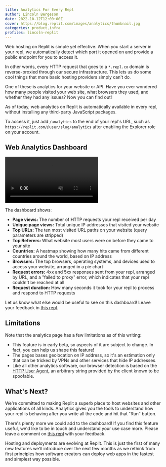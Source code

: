 ```yaml
---
title: Analytics For Every Repl
author: Lincoln Bergeson
date: 2022-10-12T12:00:00Z
cover: https://blog.replit.com/images/analytics/thumbnail.jpg
categories: product,infra
profiles: lincoln-replit
---
```


Web hosting on Replit is simple yet effective. When you start a server in your repl, we automatically detect which port it opened on and provide a public endpoint for you to access it.

In other words, every HTTP request that goes to a `*.repl.co` domain is reverse-proxied through our secure infrastructure. This lets us do some cool things that more basic hosting providers simply can't do.

One of these is analytics for your website or API. Have you ever wondered how many people visited your web site, what browsers they used, and whether they had any issues? Now you can find out!

As of today, web analytics on Replit is automatically available in every repl, without installing any third-party JavaScript packages.

To access it, just add `/analytics` to the end of your repl's URL, such as `https://replit.com/@user/slug/analytics` after enabling the Explorer role on your account.

## Web Analytics Dashboard

<video src="https://blog.replit.com/images/analytics/explainer.mp4"  class="css-3qjkrt" autoplay muted playsinline loop controls></video>

The dashboard shows:
- **Page views:** The number of HTTP requests your repl received per day
- **Unique page views:** Total unique IP addresses that visited your website
- **Top URLs:** The ten most visited URL paths on your website (query parameters are stripped)
- **Top Referers:** What website most users were on before they came to your site
- **Countries:** A heatmap showing how many hits came from different countries around the world, based on IP address
- **Browsers:** The top browsers, operating systems, and devices used to access your website, arranged in a pie chart
- **Request errors:** 4xx and 5xx responses sent from your repl, arranged by URL, and a "failed to proxy" error, which indicates that your repl couldn't be reached at all
- **Request duration:** How many seconds it took for your repl to process and respond to HTTP requests

Let us know what else would be useful to see on this dashboard! Leave your feedback in [this repl](https://replit.com/@replit/Repl-Analytics-Feedback?v=1).

## Limitations

Note that the analytics page has a few limitations as of this writing:

- This feature is in early beta, so aspects of it are subject to change. In fact, you can help us shape this feature!
- The pages bases geolocation on IP address, so it's an estimation only that can be tricked by VPNs and other services that hide IP addresses.
- Like all other analytics software, our browser detection is based on the [HTTP User Agent](https://developer.mozilla.org/en-US/docs/Web/HTTP/Headers/User-Agent), an arbitrary string provided by the client known to be spoofable.

## What's Next?

We're committed to making Replit a superb place to host websites and other applications of all kinds. Analytics gives you the tools to understand how your repl is behaving after you write all the code and hit that "Run" button. 

There's plenty more we could add to the dashboard! If you find this feature useful, we'd like to be in touch and understand your use case more. Please leave a comment on [this repl](https://replit.com/@replit/Repl-Analytics-Feedback?v=1) with your feedback.

Hosting and deployments are evolving at Replit. This is just the first of many new features we'll introduce over the next few months as we rethink from first principles how software creators can deploy web apps in the fastest and simplest way possible.